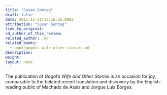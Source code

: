 ```yaml
---
title: "Susan Sontag"
draft: false
date: 2011-11-21T17:16:26.000Z
attribution: "Susan Sontag"
link_to_original:
nd_author_of_this_review:
related_author: .md
related_books:
  - book/gogols-wife-other-stories.md
description:
weight:
layout: none
---
```

The publication of *Gogol’s Wife and Other Stories* is an occasion for joy, comparable to the belated recent translation and discovery by the English-reading public of Machado de Assis and Jorgue Luis Borges.

